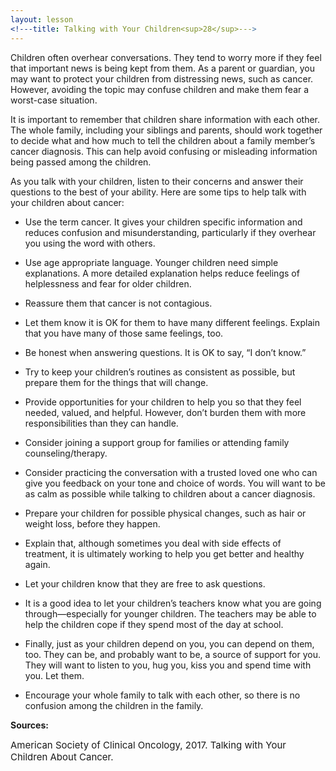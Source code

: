 ```yaml
---
layout: lesson
<!---title: Talking with Your Children<sup>28</sup>--->
---
```


Children often overhear conversations. They tend to worry more if they feel that important news is being kept from them. As a parent or guardian, you may want to protect your children from distressing news, such as cancer. However, avoiding the topic may confuse children and make them fear a worst-case situation.

It is  important to remember that children share information with each other. The whole family, including your siblings and parents, should work together to decide what and how much to tell the children about a family member’s cancer diagnosis. This can help avoid confusing or misleading information being passed among the children.

As you talk with your children, listen to their concerns and answer their questions to the best of your ability. Here are some tips to help talk with your children about cancer:

* Use the term cancer. It gives your children specific information and reduces confusion and misunderstanding, particularly if they overhear you using the word with others.

* Use age appropriate language. Younger children need simple explanations. A more detailed explanation helps reduce feelings of helplessness and fear for older children.

* Reassure them that cancer is not contagious.

* Let them know it is OK for them to have many different feelings. Explain that you have many of those same feelings, too.

- Be honest when answering questions. It is OK to say, “I don’t know.”

- Try to keep your children’s routines as consistent as possible, but prepare them for the things that will change.

- Provide opportunities for your children to help you so that they feel needed, valued, and helpful. However, don’t burden them with more responsibilities than they can handle.

- Consider joining a support group for families or attending family counseling/therapy.

- Consider practicing the conversation with a trusted loved one who can give you feedback on your tone and choice of words. You will want to be as calm as possible while talking to children about a cancer diagnosis.

- Prepare your children for possible physical changes, such as hair or weight loss, before they happen.

- Explain that, although sometimes you deal with side effects of treatment, it is ultimately working to help you get better and healthy again.

- Let your children know that they are free to ask questions. 

- It is a good idea to let your children’s teachers know what you are going through—especially for younger children. The teachers may be able to help the children cope if they spend most of the day at school.

- Finally, just as your children depend on you, you can depend on them, too. They can be, and probably want to be, a source of support for you. They will want to listen to you, hug you, kiss you and spend time with you. Let them.

- Encourage your whole family to talk with each other, so there is no confusion among the children in the family.

**Sources:**

<span style="font-size:15px;">American Society of Clinical Oncology, 2017. Talking with Your Children About Cancer.</span>

